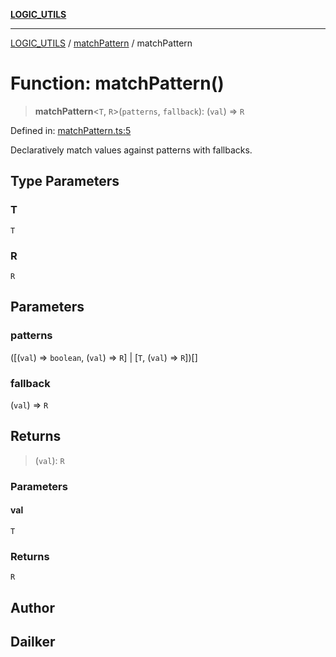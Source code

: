 [**LOGIC_UTILS**](../../README.md)

***

[LOGIC_UTILS](../../README.md) / [matchPattern](../README.md) / matchPattern

# Function: matchPattern()

> **matchPattern**\<`T`, `R`\>(`patterns`, `fallback`): (`val`) => `R`

Defined in: [matchPattern.ts:5](https://github.com/dailker/everyutil/blob/bb767aea9d58118889b305a48f8f36431b1abbeb/src/logic/matchPattern.ts#L5)

Declaratively match values against patterns with fallbacks.

## Type Parameters

### T

`T`

### R

`R`

## Parameters

### patterns

(\[(`val`) => `boolean`, (`val`) => `R`\] \| \[`T`, (`val`) => `R`\])[]

### fallback

(`val`) => `R`

## Returns

> (`val`): `R`

### Parameters

#### val

`T`

### Returns

`R`

## Author

## Dailker
